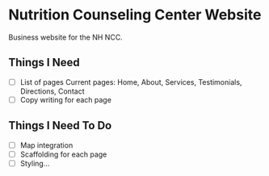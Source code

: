 # Nutrition Counseling Center Website
Business website for the NH NCC.

## Things I Need
- [ ] List of pages
    Current pages: Home, About, Services, Testimonials, Directions, Contact
- [ ] Copy writing for each page

## Things I Need To Do
- [ ] Map integration
- [ ] Scaffolding for each page
- [ ] Styling...
